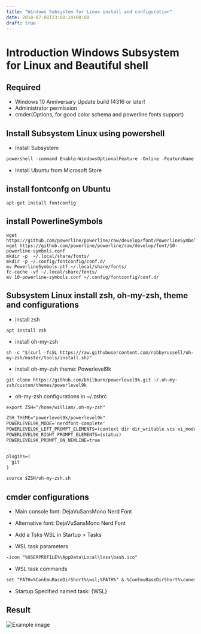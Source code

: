 ```yaml
---
title: "Windows Subsystem for Linux install and configuration"
date: 2018-07-08T23:00:24+08:00
draft: true
---
```

# Introduction Windows Subsystem for Linux and Beautiful shell

## Required

- Windows 10 Anniversary Update build 14316 or later!
- Administrator permission
- cmder(Options, for good color schema and powerline fonts support)

## Install Subsystem Linux using powershell

- Install Subsystem

```powershell
powershell -command Enable-WindowsOptionalFeature -Online -FeatureName Microsoft-Windows-Subsystem-Linux
```

- Install Ubuntu from Microsoft Store

## install fontconfg on Ubuntu

```shell
apt-get install fontconfig
```

## install PowerlineSymbols

```shell
wget https://github.com/powerline/powerline/raw/develop/font/PowerlineSymbols.otf
wget https://github.com/powerline/powerline/raw/develop/font/10-powerline-symbols.conf
mkdir -p  ~/.local/share/fonts/
mkdir -p ~/.config/fontconfig/conf.d/
mv PowerlineSymbols.otf ~/.local/share/fonts/
fc-cache -vf ~/.local/share/fonts/
mv 10-powerline-symbols.conf ~/.config/fontconfig/conf.d/
```

## Subsystem Linux install zsh, oh-my-zsh, theme and configurations

- install zsh

```shell
apt install zsh
```

- install oh-my-zsh

```shell
sh -c "$(curl -fsSL https://raw.githubusercontent.com/robbyrussell/oh-my-zsh/master/tools/install.sh)"
```

- install oh-my-zsh theme: Powerlevel9k

```shell
git clone https://github.com/bhilburn/powerlevel9k.git ~/.oh-my-zsh/custom/themes/powerlevel9k
```

- oh-my-zsh configurations in ~/.zshrc

```txt
export ZSH="/home/william/.oh-my-zsh"

ZSH_THEME="powerlevel9k/powerlevel9k"
POWERLEVEL9K_MODE='nerdfont-complete'
POWERLEVEL9K_LEFT_PROMPT_ELEMENTS=(context dir dir_writable vcs vi_mode)
POWERLEVEL9K_RIGHT_PROMPT_ELEMENTS=(status)
POWERLEVEL9K_PROMPT_ON_NEWLINE=true


plugins=(
  git
)

source $ZSH/oh-my-zsh.sh
```

## cmder configurations

- Main console font: DejaVuSansMono Nerd Font

- Alternative font: DejaVuSansMono Nerd Font

- Add a Tsks WSL in Startup > Tasks

- WSL task parameters

```txt
-icon "%USERPROFILE%\AppData\Local\lxss\bash.ico"
```

- WSL task commands

```txt
set "PATH=%ConEmuBaseDirShort%\wsl;%PATH%" & %ConEmuBaseDirShort%\conemu-cyg-64.exe --wsl -cur_console:pm -t zsh -l
```

- Startup Specified named task: {WSL}


## Result
![Example image](/static/oh-my-zsh.png)